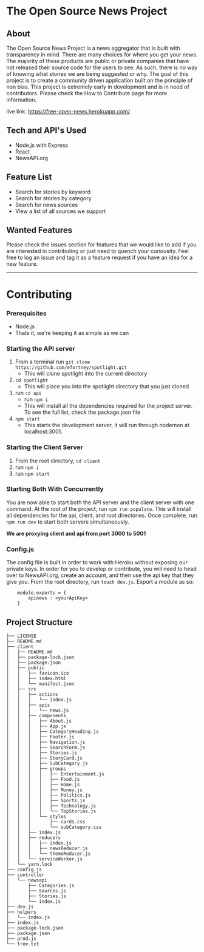 # The Open Source News Project 

## About 
The Open Source News Project is a news aggregator that is built with transparency in mind. There are many choices for where you get your news. The majority of these products are public or private companies that have not released their source code for the users to see. As such, there is no way of knowing what stories we are being suggested or why. The goal of this project is to create a community driven application built on the principle of non bias. This project is extremely early in development and is in need of contributors. Please check the How to Contribute page for more information. 

live link: https://free-open-news.herokuapp.com/

## Tech and API's Used
* Node.js with Express 
* React
* NewsAPI.org

## Feature List 
* Search for stories by keyword
* Search for stories by category
* Search for news sources 
* View a list of all sources we support 

## Wanted Features
Please check the issues section for features that we would like to add if you are interested in contributing or just need to quench your curiousity. 
Feel free to log an issue and tag it as a feature request if you have an idea for a new feature.
- - - 
# Contributing
### Prerequisites
* Node.js
* Thats it, we're keeping it as simple as we can

### Starting the API server 
1. From a terminal run ```git clone https://github.com/efortney/spotlight.git ```
    * This will clone spotlight into the current directory
2. ``` cd spotlight ```
    * This will place you into the spotlight directory that you just cloned
3. run ``` cd api ```
    * run ``` npm i ```
    * This will install all the dependencies required for the project server. To see the full list, check the package.json file
4. ``` npm start ```
    * This starts the development server, it will run through nodemon at localhost:3001.
    
### Starting the Client Server
1. From the root directory, ``` cd client ```
2. run ``` npm i ```
3. run ``` npm start ``` 

### Starting Both With Concurrently
You are now able to start both the API server and the client server with one command. At the root of the project, run ``` npm run populate ```. This will install all dependencies for the api, client, and root directories. Once complete, run ``` npm run dev ``` to start both servers simultaneously. 

**We are proxying client and api from port 3000 to 5001**
    
### Config.js
The config file is built in order to work with Heroku without exposing our private keys.
In order for you to develop or contribute, you will need to head over to NewsAPI.org, create an account, and then use the api key that they give you. From the root directory, run ``` touch dev.js ```. Export a module as so:
``` 
    module.exports = {
        apinews : <yourApiKey>
    } 
```

## Project Structure 
```
├── LICENSE
├── README.md
├── client
│   ├── README.md
│   ├── package-lock.json
│   ├── package.json
│   ├── public
│   │   ├── favicon.ico
│   │   ├── index.html
│   │   └── manifest.json
│   ├── src
│   │   ├── actions
│   │   │   └── index.js
│   │   ├── apis
│   │   │   └── news.js
│   │   ├── components
│   │   │   ├── About.js
│   │   │   ├── App.js
│   │   │   ├── CategoryHeading.js
│   │   │   ├── Footer.js
│   │   │   ├── Navigation.js
│   │   │   ├── SearchForm.js
│   │   │   ├── Stories.js
│   │   │   ├── StoryCard.js
│   │   │   ├── SubCategory.js
│   │   │   ├── groups
│   │   │   │   ├── Entertainment.js
│   │   │   │   ├── Food.js
│   │   │   │   ├── Home.js
│   │   │   │   ├── Money.js
│   │   │   │   ├── Politics.js
│   │   │   │   ├── Sports.js
│   │   │   │   ├── Technology.js
│   │   │   │   └── TopStories.js
│   │   │   └── styles
│   │   │       ├── cards.css
│   │   │       └── subCategory.css
│   │   ├── index.js
│   │   ├── reducers
│   │   │   ├── index.js
│   │   │   ├── newsReducer.js
│   │   │   └── themeReducer.js
│   │   └── serviceWorker.js
│   └── yarn.lock
├── config.js
├── controller
│   └── newsapi
│       ├── Categories.js
│       ├── Sources.js
│       ├── Stories.js
│       └── index.js
├── dev.js
├── helpers
│   └── index.js
├── index.js
├── package-lock.json
├── package.json
├── prod.js
└── tree.txt
```
